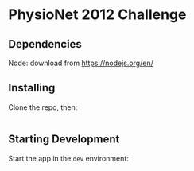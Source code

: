 # PhysioNet 2012 Challenge

## Dependencies

Node: download from https://nodejs.org/en/

## Installing

Clone the repo, then:

```npm install
```

## Starting Development

Start the app in the `dev` environment:

```npm run dev
```